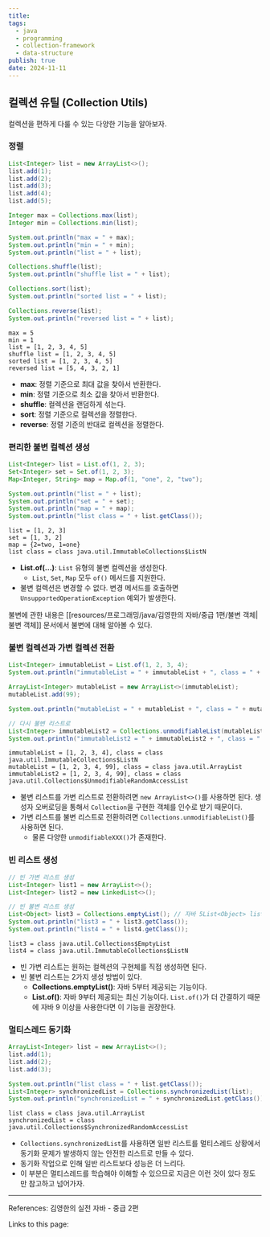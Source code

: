 ```yaml
---
title:
tags:
  - java
  - programming
  - collection-framework
  - data-structure
publish: true
date: 2024-11-11
---
```


## 컬렉션 유틸 (Collection Utils)

컬렉션을 편하게 다룰 수 있는 다양한 기능을 알아보자.

### 정렬

```java
List<Integer> list = new ArrayList<>();
list.add(1);
list.add(2);
list.add(3);
list.add(4);
list.add(5);

Integer max = Collections.max(list);
Integer min = Collections.min(list);

System.out.println("max = " + max);
System.out.println("min = " + min);
System.out.println("list = " + list);

Collections.shuffle(list);
System.out.println("shuffle list = " + list);

Collections.sort(list);
System.out.println("sorted list = " + list);

Collections.reverse(list);
System.out.println("reversed list = " + list);
```

```title="실행 결과"
max = 5
min = 1
list = [1, 2, 3, 4, 5]
shuffle list = [1, 2, 3, 4, 5]
sorted list = [1, 2, 3, 4, 5]
reversed list = [5, 4, 3, 2, 1]
```

- **max**: 정렬 기준으로 최대 값을 찾아서 반환한다.
- **min**: 정렬 기준으로 최소 값을 찾아서 반환한다.
- **shuffle**: 컬렉션을 랜덤하게 섞는다.
- **sort**: 정렬 기준으로 컬렉션을 정렬한다.
- **reverse**: 정렬 기준의 반대로 컬렉션을 정렬한다.

### 편리한 불변 컬렉션 생성

```java
List<Integer> list = List.of(1, 2, 3);
Set<Integer> set = Set.of(1, 2, 3);
Map<Integer, String> map = Map.of(1, "one", 2, "two");

System.out.println("list = " + list);
System.out.println("set = " + set);
System.out.println("map = " + map);
System.out.println("list class = " + list.getClass());
```

```title="실행 결과"
list = [1, 2, 3]
set = [1, 3, 2]
map = {2=two, 1=one}
list class = class java.util.ImmutableCollections$ListN
```

- **List.of(...)**: `List` 유형의 불변 컬렉션을 생성한다.
  - `List`, `Set`, `Map` 모두 `of()` 메서드를 지원한다.
- 불변 컬렉션은 변경할 수 없다. 변경 메서드를 호출하면 `UnsupportedOperationException` 예외가 발생한다.

불변에 관한 내용은 [[resources/프로그래밍/java/김영한의 자바/중급 1편/불변 객체|불변 객체]] 문서에서 불변에 대해 알아볼 수 있다.

### 불변 컬렉션과 가변 컬렉션 전환

```java
List<Integer> immutableList = List.of(1, 2, 3, 4);
System.out.println("immutableList = " + immutableList + ", class = " + immutableList.getClass());

ArrayList<Integer> mutableList = new ArrayList<>(immutableList);
mutableList.add(99);

System.out.println("mutableList = " + mutableList + ", class = " + mutableList.getClass());

// 다시 불변 리스트로
List<Integer> immutableList2 = Collections.unmodifiableList(mutableList);
System.out.println("immutableList2 = " + immutableList2 + ", class = " + immutableList2.getClass());
```

```title="실행 결과"
immutableList = [1, 2, 3, 4], class = class java.util.ImmutableCollections$ListN
mutableList = [1, 2, 3, 4, 99], class = class java.util.ArrayList
immutableList2 = [1, 2, 3, 4, 99], class = class java.util.Collections$UnmodifiableRandomAccessList
```

- 불변 리스트를 가변 리스트로 전환하려면 `new ArrayList<>()`를 사용하면 된다. 생성자 오버로딩을 통해서 `Collection`을 구현한 객체를 인수로 받기 때문이다.
- 가변 리스트를 불변 리스트로 전환하려면 `Collections.unmodifiableList()`를 사용하면 된다.
  - 물론 다양한 `unmodifiableXXX()`가 존재한다.

### 빈 리스트 생성

```java
// 빈 가변 리스트 생성
List<Integer> list1 = new ArrayList<>();
List<Integer> list2 = new LinkedList<>();

// 빈 불변 리스트 생성
List<Object> list3 = Collections.emptyList(); // 자바 5List<Object> list4 = List.of(); // 자바 9
System.out.println("list3 = " + list3.getClass());
System.out.println("list4 = " + list4.getClass());
```

```title="실행 결과"
list3 = class java.util.Collections$EmptyList
list4 = class java.util.ImmutableCollections$ListN
```

- 빈 가변 리스트는 원하는 컬렉션의 구현체를 직접 생성하면 된다.
- 빈 불변 리스트는 2가지 생성 방법이 있다.
  - **Collections.emptyList()**: 자바 5부터 제공되는 기능이다.
  - **List.of()**: 자바 9부터 제공되는 최신 기능이다. `List.of()`가 더 간결하기 때문에 자바 9 이상을 사용한다면 이 기능을 권장한다.

### 멀티스레드 동기화

```java
ArrayList<Integer> list = new ArrayList<>();
list.add(1);
list.add(2);
list.add(3);

System.out.println("list class = " + list.getClass());
List<Integer> synchronizedList = Collections.synchronizedList(list);
System.out.println("synchronizedList = " + synchronizedList.getClass());
```

```title="실행 결과"
list class = class java.util.ArrayList
synchronizedList = class java.util.Collections$SynchronizedRandomAccessList
```

- `Collections.synchronizedList`를 사용하면 일반 리스트를 멀티스레드 상황에서 동기화 문제가 발생하지 않는 안전한 리스트로 만들 수 있다.
- 동기화 작업으로 인해 일반 리스트보다 성능은 더 느리다.
- 이 부분은 멀티스레드를 학습해야 이해할 수 있으므로 지금은 이런 것이 있다 정도만 참고하고 넘어가자.

---

References: 김영한의 실전 자바 - 중급 2편

Links to this page:
